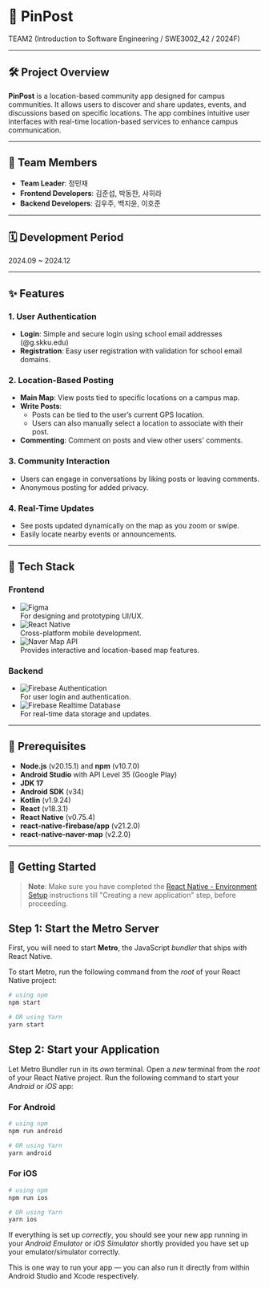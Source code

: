 # 📌 PinPost  

TEAM2 (Introduction to Software Engineering / SWE3002_42 / 2024F)  

---

## 🛠️ Project Overview  

**PinPost** is a location-based community app designed for campus communities. It allows users to discover and share updates, events, and discussions based on specific locations. The app combines intuitive user interfaces with real-time location-based services to enhance campus communication.  

---

## 👥 Team Members  

- **Team Leader**: 정민재  
- **Frontend Developers**: 김준섭, 박동찬, 샤히라  
- **Backend Developers**: 김우주, 백지윤, 이호준  

---

## 🗓️ Development Period

2024.09 ~ 2024.12 

---

## ✨ Features  

### 1. User Authentication
- **Login**: Simple and secure login using school email addresses (@g.skku.edu)
- **Registration**: Easy user registration with validation for school email domains.

### 2. Location-Based Posting
- **Main Map**: View posts tied to specific locations on a campus map.
- **Write Posts**:
  - Posts can be tied to the user’s current GPS location.
  - Users can also manually select a location to associate with their post.
- **Commenting**: Comment on posts and view other users' comments.

### 3. Community Interaction
- Users can engage in conversations by liking posts or leaving comments.
- Anonymous posting for added privacy.

### 4. Real-Time Updates
- See posts updated dynamically on the map as you zoom or swipe.
- Easily locate nearby events or announcements.

---

## 🔨 Tech Stack  

### Frontend  
- ![Figma](https://img.shields.io/badge/-Figma-F24E1E?logo=figma&logoColor=white&style=flat)  
  For designing and prototyping UI/UX.
- ![React Native](https://img.shields.io/badge/-React%20Native-61DAFB?logo=react&logoColor=white&style=flat)  
  Cross-platform mobile development.  
- ![Naver Map API](https://img.shields.io/badge/-Naver%20Map%20API-03C75A?logo=naver&logoColor=white&style=flat)  
  Provides interactive and location-based map features.  

### Backend  
- ![Firebase Authentication](https://img.shields.io/badge/-Firebase%20Authentication-FFCA28?logo=firebase&logoColor=white&style=flat)  
  For user login and authentication.  
- ![Firebase Realtime Database](https://img.shields.io/badge/-Firebase%20Realtime%20Database-FFCA28?logo=firebase&logoColor=white&style=flat)  
  For real-time data storage and updates.  

---

## 🧰 Prerequisites  

- **Node.js** (v20.15.1) and **npm** (v10.7.0)  
- **Android Studio** with API Level 35 (Google Play)  
- **JDK 17**  
- **Android SDK** (v34)  
- **Kotlin** (v1.9.24)  
- **React** (v18.3.1)  
- **React Native** (v0.75.4)  
- **react-native-firebase/app** (v21.2.0)  
- **react-native-naver-map** (v2.2.0)  

---

## 🚀 Getting Started

>**Note**: Make sure you have completed the [React Native - Environment Setup](https://reactnative.dev/docs/environment-setup) instructions till "Creating a new application" step, before proceeding.

## Step 1: Start the Metro Server

First, you will need to start **Metro**, the JavaScript _bundler_ that ships _with_ React Native.

To start Metro, run the following command from the _root_ of your React Native project:

```bash
# using npm
npm start

# OR using Yarn
yarn start
```

## Step 2: Start your Application

Let Metro Bundler run in its _own_ terminal. Open a _new_ terminal from the _root_ of your React Native project. Run the following command to start your _Android_ or _iOS_ app:

### For Android

```bash
# using npm
npm run android

# OR using Yarn
yarn android
```

### For iOS

```bash
# using npm
npm run ios

# OR using Yarn
yarn ios
```

If everything is set up _correctly_, you should see your new app running in your _Android Emulator_ or _iOS Simulator_ shortly provided you have set up your emulator/simulator correctly.

This is one way to run your app — you can also run it directly from within Android Studio and Xcode respectively.
